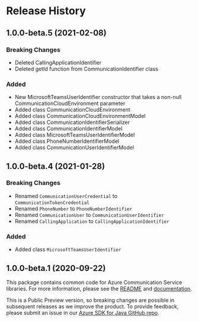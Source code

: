 # Release History

## 1.0.0-beta.5 (2021-02-08)
### Breaking Changes
- Deleted CallingApplicationIdentifier
- Deleted getId function from CommunicationIdentifier class

### Added
- New MicrosoftTeamsUserIdentifier constructor that takes a non-null CommunicationCloudEnvironment parameter
- Added class CommunicationCloudEnvironment
- Added class CommunicationCloudEnvironmentModel
- Added class CommunicationIdentifierSerializer
- Added class CommunicationIdentifierModel
- Added class MicrosoftTeamsUserIdentifierModel
- Added class PhoneNumberIdentifierModel
- Added class CommunicationUserIdentifierModel 

## 1.0.0-beta.4 (2021-01-28)
### Breaking Changes
- Renamed `CommunicationUserCredential` to `CommunicationTokenCredential`
- Renamed `PhoneNumber` to `PhoneNumberIdentifier`
- Renamed `CommunicationUser` to `CommunicationUserIdentifier `
- Renamed `CallingApplication` to `CallingApplicationIdentifier`

### Added
- Added class `MicrosoftTeamsUserIdentifier`

## 1.0.0-beta.1 (2020-09-22)
This package contains common code for Azure Communication Service libraries. For more information, please see the [README][read_me] and [documentation][documentation].

This is a Public Preview version, so breaking changes are possible in subsequent releases as we improve the product. To provide feedback, please submit an issue in our [Azure SDK for Java GitHub repo](https://github.com/Azure/azure-sdk-for-java/issues).

<!-- LINKS -->
[read_me]: https://github.com/Azure/azure-sdk-for-android/blob/master/sdk/communication/azure-communication-common/README.md
[documentation]: https://docs.microsoft.com/azure/communication-services/quickstarts/chat/get-started?pivots=programming-language-java
